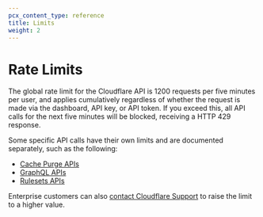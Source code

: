 ```yaml
---
pcx_content_type: reference
title: Limits
weight: 2
---
```


# Rate Limits

The global rate limit for the Cloudflare API is 1200 requests per five minutes per user, and applies cumulatively regardless of whether the request is made via the dashboard, API key, or API token. If you exceed this, all API calls for the next five minutes will be blocked, receiving a HTTP 429 response.

Some specific API calls have their own limits and are documented separately, such as the following:

- [Cache Purge APIs](/api/operations/zone-purge)
- [GraphQL APIs](/analytics/graphql-api/limits/)
- [Rulesets APIs](/ruleset-engine/rulesets-api/#limits)

Enterprise customers can also [contact Cloudflare Support](/support/troubleshooting/general-troubleshooting/contacting-cloudflare-support/) to raise the limit to a higher value.
